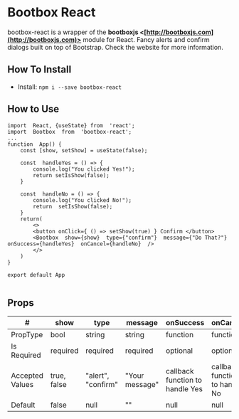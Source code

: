 # Bootbox React
bootbox-react is a wrapper of the **bootboxjs <[http://bootboxjs.com](http://bootboxjs.com)>** module for React. 
Fancy alerts and confirm dialogs built on top of Bootstrap. Check the website for more information.

## How To Install

- Install:
`npm i --save bootbox-react`

## How to Use

```
import  React, {useState} from  'react';
import  Bootbox  from  'bootbox-react';
...
function  App() {
	const [show, setShow] = useState(false);
	
	const  handleYes = () => {
		console.log("You clicked Yes!");
		return setIsShow(false);
	}
	
	const  handleNo = () => {
		console.log("You clicked No!");
		return  setIsShow(false);
	}
	return(
		<>
		<button onClick={ () => setShow(true) } Confirm </button>
		<Bootbox  show={show}  type={"confirm"}  message={"Do That?"}  onSuccess={handleYes}  onCancel={handleNo}  />
		</>
	)
}

export default App
	
```
## Props
| #               | show        | type               | message        | onSuccess                       | onCancel                       |
|-----------------|-------------|--------------------|----------------|---------------------------------|--------------------------------|
| PropType        | bool        | string             | string         | function                        | function                       |
| Is Required     | required    | required           | required       | optional                        | optional                       |
| Accepted Values | true, false | "alert", "confirm" | "Your message" | callback function to handle Yes | callback function to handle No |
| Default         | false       | null               | ""             | null                            | null                           |